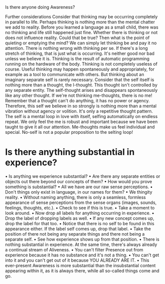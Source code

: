 
Is there anyone doing Awareness?

Further considerations
Consider that thinking may be occurring completely in parallel to life. Perhaps thinking is nothing more than the mental chatter we add to reality. Before you learned a language as a small child, there was no thinking and life still happened just fine.
Whether there is thinking or not does not influence reality. Could that be true? Then what is the point of quieting or emptying the mind? We can simply let thinking be and pay it no attention.
There is nothing wrong with thinking per se. If there's a long stretch of thinking, that is just what is occurring. It's neither good nor bad unless we believe it is. Thinking is the result of automatic programming running on the hardware of the body.
Thinking is not completely useless of course. Useful thinking may happen spontaneously and appropriately, for example as a tool to communicate with others. But thinking about an imaginary separate self is rarely necessary.
Consider that the self itself is nothing more than a thought, the I-thought. This thought isn't controlled by any separate entity. The self-thought arises and disappears spontaneously like any other thought. If we're not thinking me-thoughts, there is no me!
Remember that a thought can't do anything, it has no power or agency. Therefore, this self we believe in so strongly is nothing more than a mental vibration without agency or volition. It's only a repetitive thought pattern. The self is a mental loop in love with itself, selfing automatically on endless repeat.
We only feel the me is robust and important because we have been taught to give it all our attention. Me-thoughts make us feel individual and special. No-self is not a popular proposition to the selting loop!

# Is there anything substantial in experience?

• Is anything we experience substantial?
• Are there any separate entities or objects out there beyond our concepts of them?
• How would you prove something is substantial?
• All we have are our raw sense perceptions.
• Don't things only exist in language, in our names for them?
• We thingity reality.
• Without naming anything, there is only a seamless, formless appearance of sense perceptions from the sense organs (images, sounds, feelings, thoughts, etc.).
• Check to see if this is true.
• Take a moment to look around.
• Now drop all labels for anything occurring in experience.
• Drop the label of dropping labels as well.
• If any new concept comes up, drop the label for that too.
• Notice that there is no self to be found in this appearance either. If the label self comes up, drop that label.
• Take the position of there not being any separate things and there not being a separate self.
• See how experience shows up from that position.
• There is nothing substantial in experience. At the same time, there's always already a continual stream of Aliveness.
• You can't filter Presence out from experience because it has no substance and it's not a thing.
• You can't get into it and you can't get out of it because
YOU ALREADY ARE IT.
• This ever-present Awareness is more substantial than the insubstantial content appearing within it, as it is always there, while all so-called things come and go.
